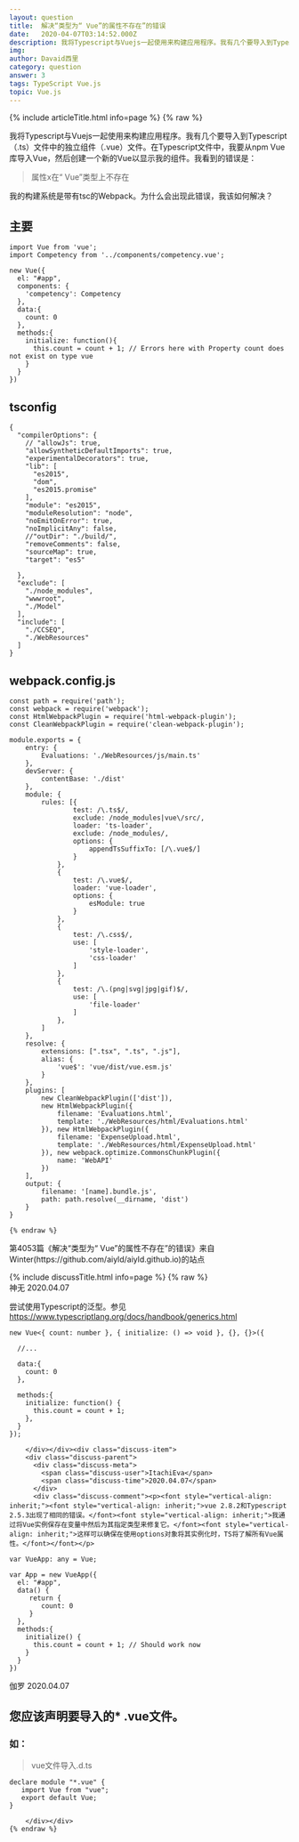 ```yaml
---
layout: question
title:  解决“类型为“ Vue”的属性不存在”的错误
date:   2020-04-07T03:14:52.000Z
description: 我将Typescript与Vuejs一起使用来构建应用程序。我有几个要导入到Typescript（.ts）文件中的独立组件（.vue）文件。在Typesc...
img: 
author: Davaid西里
category: question
answer: 3
tags: TypeScript Vue.js
topic: Vue.js
---
```

<div class="article-root">
  <div class="article">
    {% include articleTitle.html info=page %}
    {% raw %}
    <div class="article-content"><p><font style="vertical-align: inherit;"><font style="vertical-align: inherit;">我将Typescript与Vuejs一起使用来构建应用程序。</font><font style="vertical-align: inherit;">我有几个要导入到Typescript（.ts）文件中的独立组件（.vue）文件。</font><font style="vertical-align: inherit;">在Typescript文件中，我要从npm Vue库导入Vue，然后创建一个新的Vue以显示我的组件。</font><font style="vertical-align: inherit;">我看到的错误是：</font></font></p>

<blockquote>
  <p><font style="vertical-align: inherit;"><font style="vertical-align: inherit;">属性x在“ Vue”类型上不存在</font></font></p>
</blockquote>

<p><font style="vertical-align: inherit;"><font style="vertical-align: inherit;">我的构建系统是带有tsc的Webpack。</font><font style="vertical-align: inherit;">为什么会出现此错误，我该如何解决？</font></font></p>

<h2><font style="vertical-align: inherit;"><font style="vertical-align: inherit;">主要</font></font></h2>

<pre><code>import Vue from 'vue';<font></font>
import Competency from '../components/competency.vue';<font></font>
<font></font>
new Vue({<font></font>
  el: "#app",<font></font>
  components: {<font></font>
    'competency': Competency<font></font>
  },<font></font>
  data:{<font></font>
    count: 0<font></font>
  },<font></font>
  methods:{<font></font>
    initialize: function(){<font></font>
      this.count = count + 1; // Errors here with Property count does not exist on type vue<font></font>
    }<font></font>
  }<font></font>
})<font></font>
</code></pre>

<h2><font style="vertical-align: inherit;"><font style="vertical-align: inherit;">tsconfig</font></font></h2>

<pre><code>{<font></font>
  "compilerOptions": {<font></font>
    // "allowJs": true,<font></font>
    "allowSyntheticDefaultImports": true,<font></font>
    "experimentalDecorators": true,<font></font>
    "lib": [<font></font>
      "es2015",<font></font>
      "dom",<font></font>
      "es2015.promise"<font></font>
    ],<font></font>
    "module": "es2015",<font></font>
    "moduleResolution": "node",<font></font>
    "noEmitOnError": true,<font></font>
    "noImplicitAny": false,<font></font>
    //"outDir": "./build/",<font></font>
    "removeComments": false,<font></font>
    "sourceMap": true,<font></font>
    "target": "es5"<font></font>
<font></font>
  },<font></font>
  "exclude": [<font></font>
    "./node_modules",<font></font>
    "wwwroot",<font></font>
    "./Model"<font></font>
  ],<font></font>
  "include": [<font></font>
    "./CCSEQ",<font></font>
    "./WebResources"<font></font>
  ]<font></font>
}<font></font>
</code></pre>

<h2><font style="vertical-align: inherit;"><font style="vertical-align: inherit;">webpack.config.js</font></font></h2>

<pre><code>const path = require('path');<font></font>
const webpack = require('webpack');<font></font>
const HtmlWebpackPlugin = require('html-webpack-plugin');<font></font>
const CleanWebpackPlugin = require('clean-webpack-plugin');<font></font>
<font></font>
module.exports = {<font></font>
    entry: {<font></font>
        Evaluations: './WebResources/js/main.ts'<font></font>
    },<font></font>
    devServer: {<font></font>
        contentBase: './dist'<font></font>
    },<font></font>
    module: {<font></font>
        rules: [{<font></font>
                test: /\.ts$/,<font></font>
                exclude: /node_modules|vue\/src/,<font></font>
                loader: 'ts-loader',<font></font>
                exclude: /node_modules/,<font></font>
                options: {<font></font>
                    appendTsSuffixTo: [/\.vue$/]<font></font>
                }<font></font>
            },<font></font>
            {<font></font>
                test: /\.vue$/,<font></font>
                loader: 'vue-loader',<font></font>
                options: {<font></font>
                    esModule: true<font></font>
                }<font></font>
            },<font></font>
            {<font></font>
                test: /\.css$/,<font></font>
                use: [<font></font>
                    'style-loader',<font></font>
                    'css-loader'<font></font>
                ]<font></font>
            },<font></font>
            {<font></font>
                test: /\.(png|svg|jpg|gif)$/,<font></font>
                use: [<font></font>
                    'file-loader'<font></font>
                ]<font></font>
            },<font></font>
        ]<font></font>
    },<font></font>
    resolve: {<font></font>
        extensions: [".tsx", ".ts", ".js"],<font></font>
        alias: {<font></font>
            'vue$': 'vue/dist/vue.esm.js'<font></font>
        }<font></font>
    },<font></font>
    plugins: [<font></font>
        new CleanWebpackPlugin(['dist']),<font></font>
        new HtmlWebpackPlugin({<font></font>
            filename: 'Evaluations.html',<font></font>
            template: './WebResources/html/Evaluations.html'<font></font>
        }), new HtmlWebpackPlugin({<font></font>
            filename: 'ExpenseUpload.html',<font></font>
            template: './WebResources/html/ExpenseUpload.html'<font></font>
        }), new webpack.optimize.CommonsChunkPlugin({<font></font>
            name: 'WebAPI'<font></font>
        })<font></font>
    ],<font></font>
    output: {<font></font>
        filename: '[name].bundle.js',<font></font>
        path: path.resolve(__dirname, 'dist')<font></font>
    }<font></font>
}<font></font>
</code></pre></div>
    {% endraw %}
  </div>
  <p class="winter_mark">第4053篇《解决“类型为“ Vue”的属性不存在”的错误》来自Winter(https://github.com/aiyld/aiyld.github.io)的站点</p>
  <div class="discuss-wrapper">
    {% include discussTitle.html info=page %}
    {% raw %}
    <div class="discuss-item">
        <div class="discuss-parent">
          <div class="discuss-meta">
            <span class="discuss-user">神无</span>
            <span class="discuss-time">2020.04.07</span>
          </div>
          <div class="discuss-comment"><p><font style="vertical-align: inherit;"><font style="vertical-align: inherit;">尝试使用Typescript的泛型。</font><font style="vertical-align: inherit;">参见</font></font><a href="https://www.typescriptlang.org/docs/handbook/generics.html" rel="nofollow noreferrer"><font style="vertical-align: inherit;"><font style="vertical-align: inherit;">https://www.typescriptlang.org/docs/handbook/generics.html</font></font></a></p>

<pre class="lang-js prettyprint-override"><code>new Vue&lt;{ count: number }, { initialize: () =&gt; void }, {}, {}&gt;({<font></font>
<font></font>
  //...<font></font>
<font></font>
  data:{<font></font>
    count: 0<font></font>
  },<font></font>
<font></font>
  methods:{<font></font>
    initialize: function() {<font></font>
      this.count = count + 1;<font></font>
    },<font></font>
  }<font></font>
});<font></font>
</code></pre></div>
        </div></div><div class="discuss-item">
        <div class="discuss-parent">
          <div class="discuss-meta">
            <span class="discuss-user">ItachiEva</span>
            <span class="discuss-time">2020.04.07</span>
          </div>
          <div class="discuss-comment"><p><font style="vertical-align: inherit;"><font style="vertical-align: inherit;">vue 2.8.2和Typescript 2.5.3出现了相同的错误。</font><font style="vertical-align: inherit;">我通过将Vue实例保存在变量中然后为其指定类型来修复它。</font><font style="vertical-align: inherit;">这样可以确保在使用options对象将其实例化时，TS将了解所有Vue属性。</font></font></p>

<p></p><div class="snippet" data-lang="js" data-hide="false" data-console="true" data-babel="false">
<div class="snippet-code">
<pre class="snippet-code-js lang-js prettyprint-override"><code>var VueApp: any = Vue;<font></font>
<font></font>
var App = new VueApp({<font></font>
  el: "#app",<font></font>
  data() {<font></font>
     return {<font></font>
        count: 0<font></font>
     }<font></font>
  },<font></font>
  methods:{<font></font>
    initialize() {<font></font>
      this.count = count + 1; // Should work now<font></font>
    }<font></font>
  }<font></font>
})</code></pre>
</div>
</div>
<p></p></div>
        </div></div><div class="discuss-item">
        <div class="discuss-parent">
          <div class="discuss-meta">
            <span class="discuss-user">伽罗</span>
            <span class="discuss-time">2020.04.07</span>
          </div>
          <div class="discuss-comment"><h2><font style="vertical-align: inherit;"><font style="vertical-align: inherit;">您应该声明要导入的* .vue文件。</font></font></h2>

<h3><font style="vertical-align: inherit;"><font style="vertical-align: inherit;">如：</font></font></h3>

<blockquote>
  <p><font style="vertical-align: inherit;"><font style="vertical-align: inherit;">vue文件导入.d.ts</font></font></p>
</blockquote>

<pre><code>declare module "*.vue" {<font></font>
   import Vue from "vue";<font></font>
   export default Vue;<font></font>
}<font></font>
</code></pre></div>
        </div></div>
    {% endraw %}
  </div>
<div>
